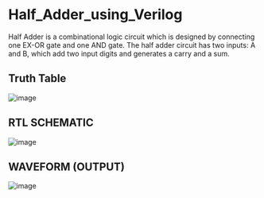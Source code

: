  #  Half_Adder_using_Verilog
 Half Adder is a combinational logic circuit which is designed by connecting one EX-OR gate and one AND gate. The half adder circuit has two inputs: A and B, which add two input digits and generates a carry and a sum.
 
 ## Truth Table
 ![image](https://user-images.githubusercontent.com/71958454/115241982-0ee78e80-a13f-11eb-90e1-43f2710d20d3.png)
 
 ## RTL SCHEMATIC
 ![image](https://user-images.githubusercontent.com/71958454/115242064-245cb880-a13f-11eb-8ab9-52f9017f6b7c.png)

## WAVEFORM (OUTPUT)
![image](https://user-images.githubusercontent.com/71958454/115242174-40605a00-a13f-11eb-8501-a85363597190.png)


